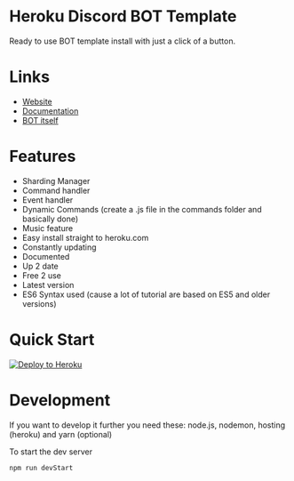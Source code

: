 # Heroku Discord BOT Template

Ready to use BOT template install with just a click of a button.

# Links

- [Website](https://github.com/Laidback-Productions/discord-bot-template/tree/site)
- [Documentation](https://github.com/Laidback-Productions/discord-bot-template/tree/docs)
- [BOT itself](https://github.com/Laidback-Productions/discord-bot-template/tree/master)

# Features

- Sharding Manager
- Command handler
- Event handler
- Dynamic Commands (create a .js file in the commands folder and basically done)
- Music feature
- Easy install straight to heroku.com
- Constantly updating
- Documented
- Up 2 date
- Free 2 use
- Latest version
- ES6 Syntax used (cause a lot of tutorial are based on ES5 and older versions)

# Quick Start

[![Deploy to Heroku](https://www.herokucdn.com/deploy/button.png)](https://heroku.com/deploy)

# Development

If you want to develop it further you need these:
node.js, nodemon, hosting (heroku) and yarn (optional)

To start the dev server

```
npm run devStart
```
